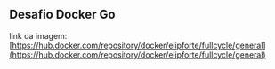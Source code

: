 ## Desafio Docker Go

link da imagem: [https://hub.docker.com/repository/docker/elipforte/fullcycle/general](https://hub.docker.com/repository/docker/elipforte/fullcycle/general)